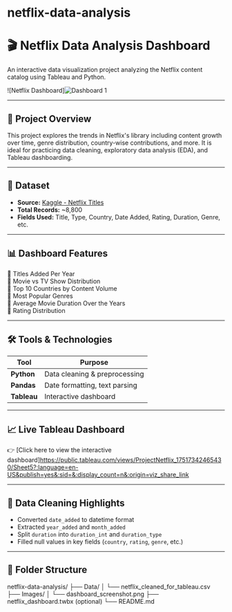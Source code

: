 # netflix-data-analysis
# 🎬 Netflix Data Analysis Dashboard

An interactive data visualization project analyzing the Netflix content catalog using Tableau and Python.

![Netflix Dashboard]![Dashboard 1](https://github.com/user-attachments/assets/09251197-c172-4589-88dd-cde40b9b9d3f)


---

## 📌 Project Overview

This project explores the trends in Netflix's library including content growth over time, genre distribution, country-wise contributions, and more. It is ideal for practicing data cleaning, exploratory data analysis (EDA), and Tableau dashboarding.

---

## 📂 Dataset

- **Source:** [Kaggle - Netflix Titles](https://www.kaggle.com/datasets/shivamb/netflix-shows)
- **Total Records:** ~8,800
- **Fields Used:** Title, Type, Country, Date Added, Rating, Duration, Genre, etc.

---

## 📊 Dashboard Features

🔹 Titles Added Per Year  
🔹 Movie vs TV Show Distribution  
🔹 Top 10 Countries by Content Volume  
🔹 Most Popular Genres  
🔹 Average Movie Duration Over the Years  
🔹 Rating Distribution

---

## 🛠 Tools & Technologies

| Tool       | Purpose                       |
|------------|-------------------------------|
| **Python** | Data cleaning & preprocessing |
| **Pandas** | Date formatting, text parsing |
| **Tableau**| Interactive dashboard         |

---

## 📈 Live Tableau Dashboard

👉 [Click here to view the interactive dashboard]https://public.tableau.com/views/ProjectNetflix_17517342465430/Sheet5?:language=en-US&publish=yes&:sid=&:display_count=n&:origin=viz_share_link

---

## 🧹 Data Cleaning Highlights

- Converted `date_added` to datetime format
- Extracted `year_added` and `month_added`
- Split `duration` into `duration_int` and `duration_type`
- Filled null values in key fields (`country`, `rating`, `genre`, etc.)

---

## 📁 Folder Structure
netflix-data-analysis/
├── Data/
│   └── netflix_cleaned_for_tableau.csv
├── Images/
│   └── dashboard_screenshot.png
├── netflix_dashboard.twbx (optional)
└── README.md


